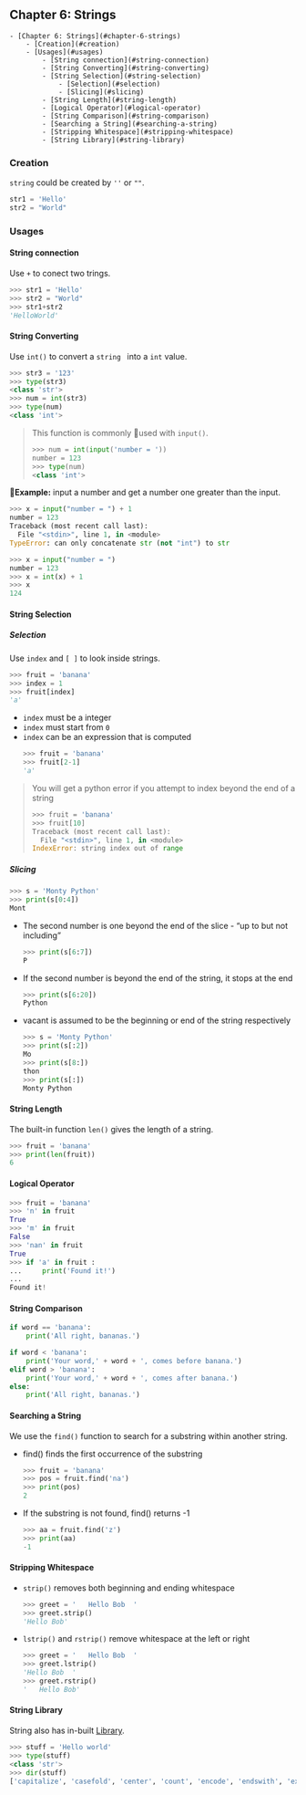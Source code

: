 ## Chapter 6: Strings
<!-- TOC depthFrom:1 depthTo:6 withLinks:1 updateOnSave:1 orderedList:0 -->

	- [Chapter 6: Strings](#chapter-6-strings)
		- [Creation](#creation)
		- [Usages](#usages)
			- [String connection](#string-connection)
			- [String Converting](#string-converting)
			- [String Selection](#string-selection)
				- [Selection](#selection)
				- [Slicing](#slicing)
			- [String Length](#string-length)
			- [Logical Operator](#logical-operator)
			- [String Comparison](#string-comparison)
			- [Searching a String](#searching-a-string)
			- [Stripping Whitespace](#stripping-whitespace)
			- [String Library](#string-library)

<!-- /TOC -->

### Creation
`string` could be created by `''` or `""`.
```Python
str1 = 'Hello'
str2 = "World"
```
### Usages
#### String connection
Use `+` to conect two trings.
```Python
>>> str1 = 'Hello'
>>> str2 = "World"
>>> str1+str2
'HelloWorld'
```
#### String Converting
Use `int()` to convert a `string ` into a `int` value.
```Python
>>> str3 = '123'
>>> type(str3)
<class 'str'>
>>> num = int(str3)
>>> type(num)
<class 'int'>
```
> This function is commonly used with `input()`.
> ```python
> >>> num = int(input('number = '))
> number = 123
> >>> type(num)
> <class 'int'>
> ```
**Example:** input a number and get a number one greater than the input.
```Python
>>> x = input("number = ") + 1
number = 123
Traceback (most recent call last):
  File "<stdin>", line 1, in <module>
TypeError: can only concatenate str (not "int") to str
```
```Python
>>> x = input("number = ")
number = 123
>>> x = int(x) + 1
>>> x
124
```
#### String Selection
##### Selection
Use `index` and `[ ]` to look inside strings.
```Python
>>> fruit = 'banana'
>>> index = 1
>>> fruit[index]
'a'
```
* `index` must be a integer
* `index` must start from `0`
* `index` can be an expression that is computed
  ```Python
  >>> fruit = 'banana'
  >>> fruit[2-1]
  'a'
  ```
> You will get a python error if you attempt to index beyond the end of a string
> ```python
> >>> fruit = 'banana'
> >>> fruit[10]
> Traceback (most recent call last):
>   File "<stdin>", line 1, in <module>
> IndexError: string index out of range
> ```
##### Slicing
```Python
>>> s = 'Monty Python'
>>> print(s[0:4])
Mont
```
* The second number is one beyond the end of the slice - “up to but not including”
  ```Python
  >>> print(s[6:7])
  P
  ```
* If the second number is beyond the end of the string, it stops at the end
  ```Python
  >>> print(s[6:20])
  Python
  ```
* vacant is assumed to be the beginning or end of the string respectively
  ```python
  >>> s = 'Monty Python'
  >>> print(s[:2])
  Mo
  >>> print(s[8:])
  thon
  >>> print(s[:])
  Monty Python
  ```

#### String Length
The built-in function `len()` gives the length of a string.
```Python
>>> fruit = 'banana'
>>> print(len(fruit))
6
```
#### Logical Operator
```Python
>>> fruit = 'banana'
>>> 'n' in fruit
True
>>> 'm' in fruit
False
>>> 'nan' in fruit
True
>>> if 'a' in fruit :
...     print('Found it!')
...
Found it!
```
#### String Comparison
```Python
if word == 'banana':
    print('All right, bananas.')

if word < 'banana':
    print('Your word,' + word + ', comes before banana.')
elif word > 'banana':
    print('Your word,' + word + ', comes after banana.')
else:
    print('All right, bananas.')
```
#### Searching a String
We use the `find()` function to search for a substring within another string.
* find() finds the first occurrence of the substring
  ```Python
  >>> fruit = 'banana'
  >>> pos = fruit.find('na')
  >>> print(pos)
  2
  ```
* If the substring is not found, find() returns -1
  ```Python
  >>> aa = fruit.find('z')
  >>> print(aa)
  -1
  ```
#### Stripping Whitespace
* `strip()` removes both beginning and ending whitespace
  ```Python
  >>> greet = '   Hello Bob  '
  >>> greet.strip()
  'Hello Bob'
  ```
* `lstrip()` and `rstrip()` remove whitespace at the left or right
  ```Python
  >>> greet = '   Hello Bob  '
  >>> greet.lstrip()
  'Hello Bob  '
  >>> greet.rstrip()
  '   Hello Bob'
  ```

#### String Library
String also has in-built [Library](https://docs.python.org/3/library/stdtypes.html#string-methods).
```Python
>>> stuff = 'Hello world'
>>> type(stuff)
<class 'str'>
>>> dir(stuff)
['capitalize', 'casefold', 'center', 'count', 'encode', 'endswith', 'expandtabs', 'find', 'format', 'format_map', 'index', 'isalnum', 'isalpha', 'isdecimal', 'isdigit', 'isidentifier', 'islower', 'isnumeric', 'isprintable', 'isspace', 'istitle', 'isupper', 'join', 'ljust', 'lower', 'lstrip', 'maketrans', 'partition', 'replace', 'rfind', 'rindex', 'rjust', 'rpartition', 'rsplit', 'rstrip', 'split', 'splitlines', 'startswith', 'strip', 'swapcase', 'title', 'translate', 'upper', 'zfill']
```

